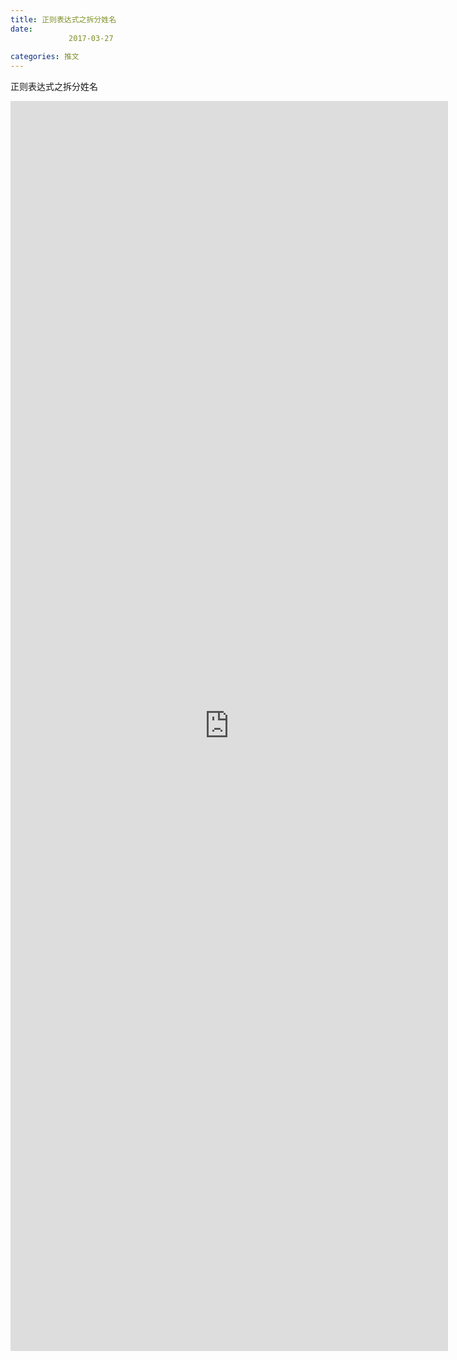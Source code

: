 ```yaml
---
title: 正则表达式之拆分姓名
date: 
             2017-03-27
            
categories: 推文
---
```

正则表达式之拆分姓名<!--more-->
<iframe src="http://202.114.234.173:8669/appbbs/Stata_Article/@正则表达式之拆分姓名.htm" width="700px" height="2000px" scrolling="auto" frameborder=0 ></iframe>